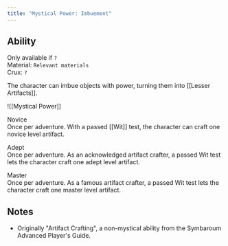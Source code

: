 ```yaml
---
title: "Mystical Power: Imbuement"
---
```

## Ability
Only available if `?`<br>Material: `Relevant materials`<br>Crux: `?`

The character can imbue objects with power, turning them into [[Lesser Artifacts]].

![[Mystical Power]]

Novice<br>Once per adventure. With a passed [[Wit]] test, the character can craft one novice level artifact.

Adept<br>Once per adventure. As an acknowledged artifact crafter, a passed Wit test lets the character craft one adept level artifact.

Master<br>Once per adventure. As a famous artifact crafter, a passed Wit test lets the character craft one master level artifact.
## Notes
* Originally "Artifact Crafting", a non-mystical ability from the Symbaroum Advanced Player's Guide.
